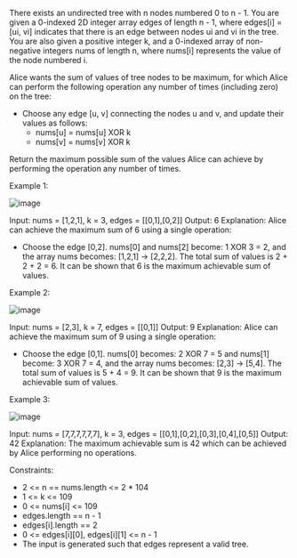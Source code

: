 There exists an undirected tree with n nodes numbered 0 to n - 1. You are given a 0-indexed 2D integer array edges of length n - 1, where edges[i] = [ui, vi] indicates that there is an edge between nodes ui and vi in the tree. You are also given a positive integer k, and a 0-indexed array of non-negative integers nums of length n, where nums[i] represents the value of the node numbered i.

Alice wants the sum of values of tree nodes to be maximum, for which Alice can perform the following operation any number of times (including zero) on the tree:

- Choose any edge [u, v] connecting the nodes u and v, and update their values as follows:
  - nums[u] = nums[u] XOR k
  - nums[v] = nums[v] XOR k

Return the maximum possible sum of the values Alice can achieve by performing the operation any number of times.

 

Example 1:

![image](https://github.com/dita-deb/LeetCodePractice/assets/153967732/9010acb7-0601-4477-9443-1d66825ac9d9)

Input: nums = [1,2,1], k = 3, edges = [[0,1],[0,2]]
Output: 6
Explanation: Alice can achieve the maximum sum of 6 using a single operation:
- Choose the edge [0,2]. nums[0] and nums[2] become: 1 XOR 3 = 2, and the array nums becomes: [1,2,1] -> [2,2,2].
The total sum of values is 2 + 2 + 2 = 6.
It can be shown that 6 is the maximum achievable sum of values.


Example 2:

![image](https://github.com/dita-deb/LeetCodePractice/assets/153967732/a58d5e60-1153-4123-9640-a3aaa97bd056)

Input: nums = [2,3], k = 7, edges = [[0,1]]
Output: 9
Explanation: Alice can achieve the maximum sum of 9 using a single operation:
- Choose the edge [0,1]. nums[0] becomes: 2 XOR 7 = 5 and nums[1] become: 3 XOR 7 = 4, and the array nums becomes: [2,3] -> [5,4].
The total sum of values is 5 + 4 = 9.
It can be shown that 9 is the maximum achievable sum of values.


Example 3:

![image](https://github.com/dita-deb/LeetCodePractice/assets/153967732/9c084e25-f2b6-4e44-ad8b-fc5e20edd89a)

Input: nums = [7,7,7,7,7,7], k = 3, edges = [[0,1],[0,2],[0,3],[0,4],[0,5]]
Output: 42
Explanation: The maximum achievable sum is 42 which can be achieved by Alice performing no operations.
 

Constraints:

- 2 <= n == nums.length <= 2 * 104
- 1 <= k <= 109
- 0 <= nums[i] <= 109
- edges.length == n - 1
- edges[i].length == 2
- 0 <= edges[i][0], edges[i][1] <= n - 1
- The input is generated such that edges represent a valid tree.

